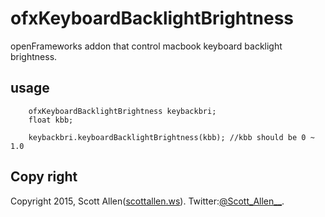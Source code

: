 # ofxKeyboardBacklightBrightness
openFrameworks addon that control macbook keyboard backlight brightness.

## usage

        ofxKeyboardBacklightBrightness keybackbri;
        float kbb;

        keybackbri.keyboardBacklightBrightness(kbb); //kbb should be 0 ~ 1.0

## Copy right
Copyright 2015, Scott Allen([scottallen.ws](http://scottallen.ws)).
Twitter:[@Scott_Allen__](https://twitter.com/#!/Scott_Allen__ "twitter@Scott_Allen__").

